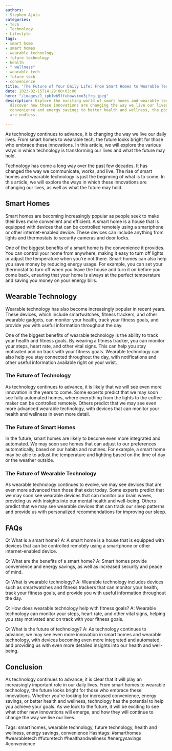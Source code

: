 ```yaml
---
authors:
- Stephen Ajulu
categories:
- Tech
- Technology
- Lifestyle
tags:
- smart home
- smart homes
- wearable technology
- future technology
- health
- " wellness"
- wearable tech
- future tech
- convenience
title: 'The Future of Your Daily Life: From Smart Homes to Wearable Tech'
date: 2023-02-15T14:29:00+03:00
hero: "/images/1_ipb1wb5ffubowsimo3jfrg.jpeg"
description: Explore the exciting world of smart homes and wearable technology, and
  discover how these innovations are changing the way we live our lives. From increased
  convenience and energy savings to better health and wellness, the possibilities
  are endless.

---
```

As technology continues to advance, it is changing the way we live our daily lives. From smart homes to wearable tech, the future looks bright for those who embrace these innovations. In this article, we will explore the various ways in which technology is transforming our lives and what the future may hold.

Technology has come a long way over the past few decades. It has changed the way we communicate, works, and live. The rise of smart homes and wearable technology is just the beginning of what is to come. In this article, we will explore the ways in which these innovations are changing our lives, as well as what the future may hold.

## Smart Homes

Smart homes are becoming increasingly popular as people seek to make their lives more convenient and efficient. A smart home is a house that is equipped with devices that can be controlled remotely using a smartphone or other internet-enabled device. These devices can include anything from lights and thermostats to security cameras and door locks.

One of the biggest benefits of a smart home is the convenience it provides. You can control your home from anywhere, making it easy to turn off lights or adjust the temperature when you're not there. Smart homes can also help you save money by reducing energy usage. For example, you can set your thermostat to turn off when you leave the house and turn it on before you come back, ensuring that your home is always at the perfect temperature and saving you money on your energy bills.

## Wearable Technology

Wearable technology has also become increasingly popular in recent years. These devices, which include smartwatches, fitness trackers, and other wearable gadgets, can monitor your health, track your fitness goals, and provide you with useful information throughout the day.

One of the biggest benefits of wearable technology is the ability to track your health and fitness goals. By wearing a fitness tracker, you can monitor your steps, heart rate, and other vital signs. This can help you stay motivated and on track with your fitness goals. Wearable technology can also help you stay connected throughout the day, with notifications and other useful information available right on your wrist.

### The Future of Technology

As technology continues to advance, it is likely that we will see even more innovation in the years to come. Some experts predict that we may soon see fully automated homes, where everything from the lights to the coffee maker can be controlled remotely. Others predict that we may see even more advanced wearable technology, with devices that can monitor your health and wellness in even more detail.

### The Future of Smart Homes

In the future, smart homes are likely to become even more integrated and automated. We may soon see homes that can adjust to our preferences automatically, based on our habits and routines. For example, a smart home may be able to adjust the temperature and lighting based on the time of day or the weather outside.

### The Future of Wearable Technology

As wearable technology continues to evolve, we may see devices that are even more advanced than those that exist today. Some experts predict that we may soon see wearable devices that can monitor our brain waves, providing us with insights into our mental health and well-being. Others predict that we may see wearable devices that can track our sleep patterns and provide us with personalized recommendations for improving our sleep.

## FAQs

Q: What is a smart home? A: A smart home is a house that is equipped with devices that can be controlled remotely using a smartphone or other internet-enabled device.

Q: What are the benefits of a smart home? A: Smart homes provide convenience and energy savings, as well as increased security and peace of mind.

Q: What is wearable technology? A: Wearable technology includes devices such as smartwatches and fitness trackers that can monitor your health, track your fitness goals, and provide you with useful information throughout the day.

Q: How does wearable technology help with fitness goals? A: Wearable technology can monitor your steps, heart rate, and other vital signs, helping you stay motivated and on track with your fitness goals.

Q: What is the future of technology? A: As technology continues to advance, we may see even more innovation in smart homes and wearable technology, with devices becoming even more integrated and automated, and providing us with even more detailed insights into our health and well-being.

## Conclusion

As technology continues to advance, it is clear that it will play an increasingly important role in our daily lives. From smart homes to wearable technology, the future looks bright for those who embrace these innovations. Whether you're looking for increased convenience, energy savings, or better health and wellness, technology has the potential to help you achieve your goals. As we look to the future, it will be exciting to see what other new innovations will emerge, and how they will continue to change the way we live our lives.

Tags: smart homes, wearable technology, future technology, health and wellness, energy savings, convenience Hashtags: #smarthomes #wearabletech #futuretech #healthandwellness #energysavings #convenience